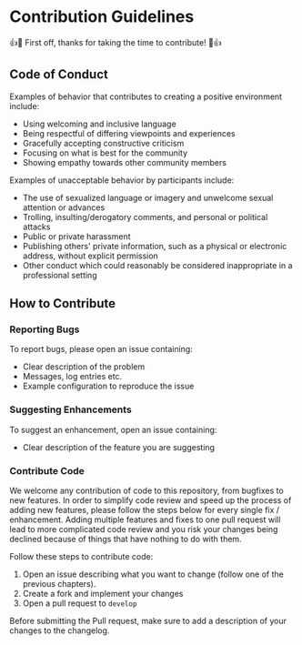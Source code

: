 # Contribution Guidelines

👍🎉 First off, thanks for taking the time to contribute! 🎉👍

## Code of Conduct

Examples of behavior that contributes to creating a positive environment include:

- Using welcoming and inclusive language
- Being respectful of differing viewpoints and experiences
- Gracefully accepting constructive criticism
- Focusing on what is best for the community
- Showing empathy towards other community members

Examples of unacceptable behavior by participants include:

- The use of sexualized language or imagery and unwelcome sexual attention or advances
- Trolling, insulting/derogatory comments, and personal or political attacks
- Public or private harassment
- Publishing others' private information, such as a physical or electronic address, without explicit permission
- Other conduct which could reasonably be considered inappropriate in a professional setting

## How to Contribute

### Reporting Bugs

To report bugs, please open an issue containing:

- Clear description of the problem
- Messages, log entries etc.
- Example configuration to reproduce the issue

### Suggesting Enhancements

To suggest an enhancement, open an issue containing:

- Clear description of the feature you are suggesting

### Contribute Code
We welcome any contribution of code to this repository, from bugfixes to new
features. In order to simplify code review and speed up the process of adding
new features, please follow the steps below for every single fix / enhancement.
Adding multiple features and fixes to one pull request will lead to more
complicated code review and you risk your changes being declined because of
things that have nothing to do with them.

Follow these steps to contribute code:

1. Open an issue describing what you want to change (follow one of the previous
   chapters).
2. Create a fork and implement your changes
3. Open a pull request to `develop`

Before submitting the Pull request, make sure to add a description of your
changes to the changelog.
